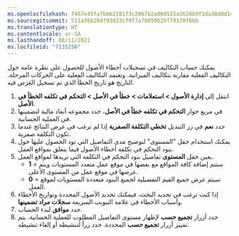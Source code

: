 ```yaml
---
ms.openlocfilehash: f467e45fa7bb6228173c2067b2a069515a3628b9f1da38d0d144d6e6ac9b1fcf
ms.sourcegitcommit: 511a76b204f93d23cf9f7a70059525f79170f6bb
ms.translationtype: HT
ms.contentlocale: ar-SA
ms.lasthandoff: 08/11/2021
ms.locfileid: "7135256"
---
```

يمكنك حساب التكاليف في تسجيلات أخطاء الأصول للحصول على نظرة عامة حول التكاليف الفعلية مقارنة بتكاليف الميزانية. وتعتمد التكاليف الفعلية على الحركات المرحلة. التاريخ هو تاريخ الخطأ الذي تم تسجيل العَرَض فيه. 

1.  انتقل إلى **إدارة الأصول > استعلامات > خطأ في الأصل > التحكم في تكلفه الخطأ في الأصل**.
2.  في مربع حوار **التحكم في تكلفه خطأ في الأصل**، حدد مجموعه أبعاد مالية لتضمينها في العملية الحسابية.
3.  حدد **نعم** في زر التبديل **تخطي التكلفة الصفرية** إذا لم ترغب في عرض النتائج عندما تكون التكلفة صفرية.
4.  يمكنك استخدام حقل "المستوى" لتوضيح مدى التفاصيل التي تود الحصول عليها حول بنود التحكم في تكلفة أخطاء الأصول فيما يتعلق بمواقع العمل.
6.  يعين حقل **المستوى** تفاصيل بنود التحكم في التكلفة التي تريدها لمواقع العمل.
    - **1** = ستتم إضافة كافة المواقع مع بعضها في موقع عمل متعدد المستويات ويتم عرضها في موقع عمل من المستوى الأعلى.
    - **0** = سيتم عرض جميع القيم التفصيلية لجميع البنود متعددة المستويات لموقع العمل.
5.  إذا كنت ترغب في تحديد البحث، فيمكنك تحديد الأصول المحددة وتواريخ الأخطاء وأسباب الأخطاء في علامة التبويب السريعة **سجلات مراد تضمينها**.
6.  حدد **موافق** لبدء الحساب.
7.  حدد أزرار **تجميع حسب** لإظهار مستوى التفاصيل المطلوب للعملية الحسابية. يتم تمييز أزرار **تجميع حسب** المحددة. حدد زراً لتنشيطه أو إلغاء تنشيطه.


